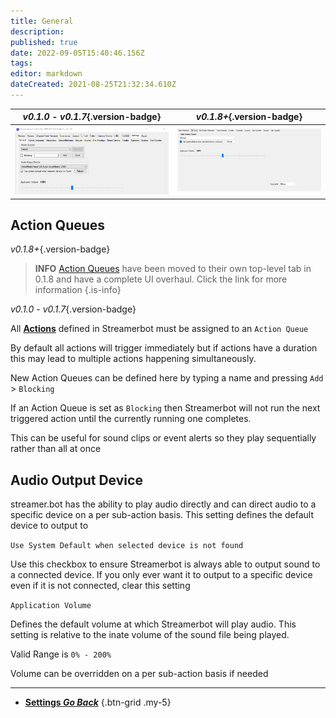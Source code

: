```yaml
---
title: General
description: 
published: true
date: 2022-09-05T15:40:46.156Z
tags: 
editor: markdown
dateCreated: 2021-08-25T21:32:34.610Z
---
```


*v0.1.0 - v0.1.7*{.version-badge} | *v0.1.8+*{.version-badge}
---|---
![Settings General](/130132575-9efb23f4-d56f-4c6f-ba21-985ccefda2e9.png)|![settings-general-018.png](/settings-general-018.png)


## Action Queues

*v0.1.8+*{.version-badge}

> **INFO**
> [Action Queues](/en/Action-Queues) have been moved to their own top-level tab in 0.1.8 and have a complete UI overhaul. Click the link for more information
{.is-info}


*v0.1.0 - v0.1.7*{.version-badge}

All **[Actions](/en/Actions)** defined in Streamerbot must be assigned to an `Action Queue`

By default all actions will trigger immediately but if actions have a duration this may lead to multiple actions happening simultaneously.

New Action Queues can be defined here by typing a name and pressing `Add` > `Blocking`

If an Action Queue is set as `Blocking` then Streamerbot will not run the next triggered action until the currently running one completes.

This can be useful for sound clips or event alerts so they play sequentially rather than all at once


## Audio Output Device

streamer.bot has the ability to play audio directly and can direct audio to a specific device on a per sub-action basis. This setting defines the default device to output to

`Use System Default when selected device is not found`

Use this checkbox to ensure Streamerbot is always able to output sound to a connected device. If you only ever want it to output to a specific device even if it is not connected, clear this setting

`Application Volume`

Defines the default volume at which Streamerbot will play audio. This setting is relative to the inate volume of the sound file being played.

Valid Range is `0% - 200%`

Volume can be overridden on a per sub-action basis if needed

---

- [<i class="mdi mdi-chevron-left"></i> **Settings *Go Back***](/en/Settings)
{.btn-grid .my-5}